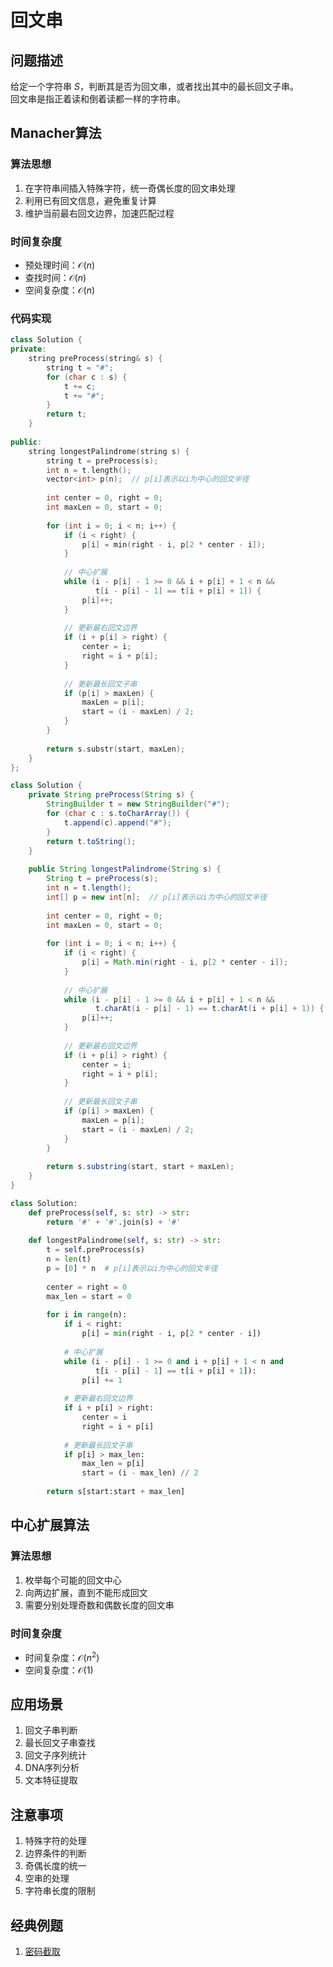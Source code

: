 # 回文串

## 问题描述

给定一个字符串 $S$，判断其是否为回文串，或者找出其中的最长回文子串。  
回文串是指正着读和倒着读都一样的字符串。  

## Manacher算法

### 算法思想
1. 在字符串间插入特殊字符，统一奇偶长度的回文串处理
2. 利用已有回文信息，避免重复计算
3. 维护当前最右回文边界，加速匹配过程

### 时间复杂度
- 预处理时间：$\mathcal{O}(n)$
- 查找时间：$\mathcal{O}(n)$
- 空间复杂度：$\mathcal{O}(n)$

### 代码实现

``` c++ []
class Solution {
private:
    string preProcess(string& s) {
        string t = "#";
        for (char c : s) {
            t += c;
            t += "#";
        }
        return t;
    }
    
public:
    string longestPalindrome(string s) {
        string t = preProcess(s);
        int n = t.length();
        vector<int> p(n);  // p[i]表示以i为中心的回文半径
        
        int center = 0, right = 0;
        int maxLen = 0, start = 0;
        
        for (int i = 0; i < n; i++) {
            if (i < right) {
                p[i] = min(right - i, p[2 * center - i]);
            }
            
            // 中心扩展
            while (i - p[i] - 1 >= 0 && i + p[i] + 1 < n && 
                   t[i - p[i] - 1] == t[i + p[i] + 1]) {
                p[i]++;
            }
            
            // 更新最右回文边界
            if (i + p[i] > right) {
                center = i;
                right = i + p[i];
            }
            
            // 更新最长回文子串
            if (p[i] > maxLen) {
                maxLen = p[i];
                start = (i - maxLen) / 2;
            }
        }
        
        return s.substr(start, maxLen);
    }
};
```

``` java []
class Solution {
    private String preProcess(String s) {
        StringBuilder t = new StringBuilder("#");
        for (char c : s.toCharArray()) {
            t.append(c).append("#");
        }
        return t.toString();
    }
    
    public String longestPalindrome(String s) {
        String t = preProcess(s);
        int n = t.length();
        int[] p = new int[n];  // p[i]表示以i为中心的回文半径
        
        int center = 0, right = 0;
        int maxLen = 0, start = 0;
        
        for (int i = 0; i < n; i++) {
            if (i < right) {
                p[i] = Math.min(right - i, p[2 * center - i]);
            }
            
            // 中心扩展
            while (i - p[i] - 1 >= 0 && i + p[i] + 1 < n && 
                   t.charAt(i - p[i] - 1) == t.charAt(i + p[i] + 1)) {
                p[i]++;
            }
            
            // 更新最右回文边界
            if (i + p[i] > right) {
                center = i;
                right = i + p[i];
            }
            
            // 更新最长回文子串
            if (p[i] > maxLen) {
                maxLen = p[i];
                start = (i - maxLen) / 2;
            }
        }
        
        return s.substring(start, start + maxLen);
    }
}
```

``` python []
class Solution:
    def preProcess(self, s: str) -> str:
        return '#' + '#'.join(s) + '#'
    
    def longestPalindrome(self, s: str) -> str:
        t = self.preProcess(s)
        n = len(t)
        p = [0] * n  # p[i]表示以i为中心的回文半径
        
        center = right = 0
        max_len = start = 0
        
        for i in range(n):
            if i < right:
                p[i] = min(right - i, p[2 * center - i])
            
            # 中心扩展
            while (i - p[i] - 1 >= 0 and i + p[i] + 1 < n and 
                   t[i - p[i] - 1] == t[i + p[i] + 1]):
                p[i] += 1
            
            # 更新最右回文边界
            if i + p[i] > right:
                center = i
                right = i + p[i]
            
            # 更新最长回文子串
            if p[i] > max_len:
                max_len = p[i]
                start = (i - max_len) // 2
        
        return s[start:start + max_len]
```

## 中心扩展算法

### 算法思想
1. 枚举每个可能的回文中心
2. 向两边扩展，直到不能形成回文
3. 需要分别处理奇数和偶数长度的回文串

### 时间复杂度
- 时间复杂度：$\mathcal{O}(n^2)$
- 空间复杂度：$\mathcal{O}(1)$

## 应用场景

1. 回文子串判断
2. 最长回文子串查找
3. 回文子序列统计
4. DNA序列分析
5. 文本特征提取

## 注意事项

1. 特殊字符的处理
2. 边界条件的判断
3. 奇偶长度的统一
4. 空串的处理
5. 字符串长度的限制

## 经典例题

1. [密码截取](https://www.nowcoder.com/practice/3cd4621963e8454594f00199f4536bb1?channelPut=niudong)